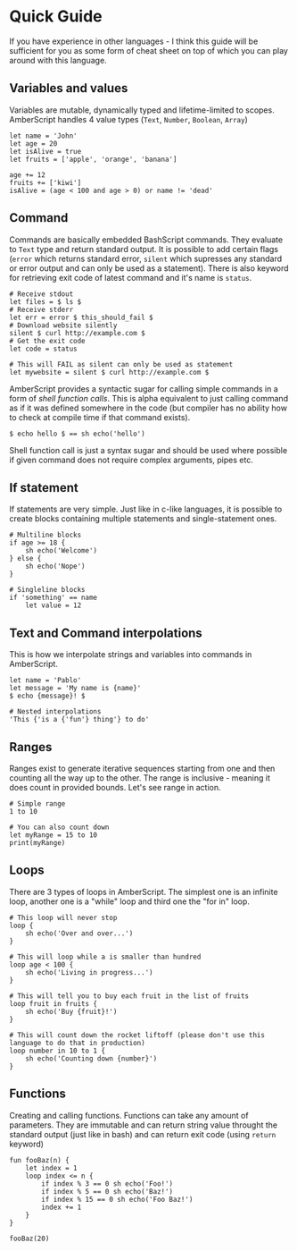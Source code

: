 # Quick Guide
If you have experience in other languages - I think this guide will be sufficient
for you as some form of cheat sheet on top of which you can play around with this language.

## Variables and values
Variables are mutable, dynamically typed and lifetime-limited to scopes.
AmberScript handles 4 value types (`Text`, `Number`, `Boolean`, `Array`)

```amberscript
let name = 'John'
let age = 20
let isAlive = true
let fruits = ['apple', 'orange', 'banana']

age += 12
fruits += ['kiwi']
isAlive = (age < 100 and age > 0) or name != 'dead'
```

## Command
Commands are basically embedded BashScript commands. They evaluate to `Text` type and return standard output. It is possible to add certain flags (`error` which returns standard error, `silent` which supresses any standard or error output and can only be used as a statement). There is also keyword for retrieving exit code of latest command and it's name is `status`.

```amberscript
# Receive stdout
let files = $ ls $
# Receive stderr
let err = error $ this_should_fail $
# Download website silently
silent $ curl http://example.com $
# Get the exit code
let code = status

# This will FAIL as silent can only be used as statement 
let mywebsite = silent $ curl http://example.com $
```

AmberScript provides a syntactic sugar for calling simple commands in a form of *shell function calls*.
This is alpha equivalent to just calling command as if it was defined somewhere in the code (but compiler has no ability how to check at compile time if that command exists).

```amberscript
$ echo hello $ == sh echo('hello')
```

Shell function call is just a syntax sugar and should be used where possible if given command does not require
complex arguments, pipes etc.

## If statement
If statements are very simple. Just like in c-like languages, it is possible to create 
blocks containing multiple statements and single-statement ones.

```amberscript
# Multiline blocks
if age >= 18 {
    sh echo('Welcome')
} else {
    sh echo('Nope')
}

# Singleline blocks
if 'something' == name
    let value = 12
```

## Text and Command interpolations
This is how we interpolate strings and variables into commands in AmberScript.

```amberscript
let name = 'Pablo'
let message = 'My name is {name}'
$ echo {message}! $

# Nested interpolations
'This {'is a {'fun'} thing'} to do'
```

## Ranges
Ranges exist to generate iterative sequences starting from one and then counting all the way up to the other. The range is inclusive - meaning it does count in provided bounds. Let's see range in action.

```amberscript
# Simple range
1 to 10

# You can also count down
let myRange = 15 to 10
print(myRange)
```


## Loops
There are 3 types of loops in AmberScript. The simplest one is an infinite loop, another one is a "while" loop and third one the "for in" loop.

```amberscript
# This loop will never stop
loop {
    sh echo('Over and over...')
}

# This will loop while a is smaller than hundred
loop age < 100 {
    sh echo('Living in progress...')
}

# This will tell you to buy each fruit in the list of fruits
loop fruit in fruits {
    sh echo('Buy {fruit}!')
}

# This will count down the rocket liftoff (please don't use this language to do that in production)
loop number in 10 to 1 {
    sh echo('Counting down {number}')
}
```

## Functions
Creating and calling functions. Functions can take any amount of parameters. They are immutable and can return string value throught the standard output (just like in bash) and can return exit code (using `return` keyword)

```amberscript
fun fooBaz(n) {
    let index = 1
    loop index <= n {
        if index % 3 == 0 sh echo('Foo!')
        if index % 5 == 0 sh echo('Baz!')
        if index % 15 == 0 sh echo('Foo Baz!')
        index += 1
    }
}

fooBaz(20)
```